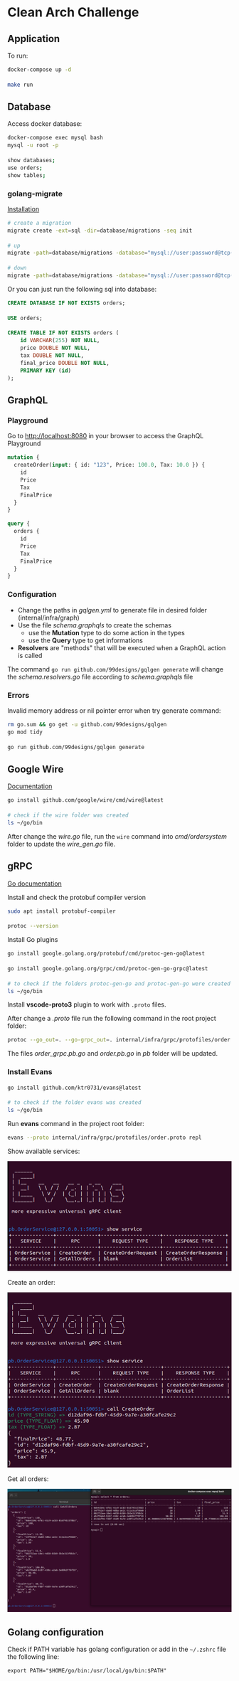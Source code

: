 # Clean Arch Challenge

## Application
To run:
```bash
docker-compose up -d

make run
```

## Database
Access docker database:
```bash
docker-compose exec mysql bash
mysql -u root -p

show databases;
use orders;
show tables;
```

### golang-migrate
[Installation](https://github.com/golang-migrate/migrate/tree/master/cmd/migrate#linux-deb-package)

```bash
# create a migration
migrate create -ext=sql -dir=database/migrations -seq init

# up
migrate -path=database/migrations -database="mysql://user:password@tcp(localhost:3306)/orders" -verbose up

# down
migrate -path=database/migrations -database="mysql://user:password@tcp(localhost:3306)/orders" -verbose up
```

Or you can just run the following sql into database:
```sql
CREATE DATABASE IF NOT EXISTS orders;

USE orders;

CREATE TABLE IF NOT EXISTS orders (
    id VARCHAR(255) NOT NULL,
    price DOUBLE NOT NULL,
    tax DOUBLE NOT NULL,
    final_price DOUBLE NOT NULL,
    PRIMARY KEY (id)
);
```

## GraphQL

### Playground
Go to [http://localhost:8080](http://localhost:8080) in your browser to access the GraphQL Playground

```graphql
mutation {
  createOrder(input: { id: "123", Price: 100.0, Tax: 10.0 }) {
    id
    Price
    Tax
    FinalPrice
  }
}
```

```graphql
query {
  orders {
    id
    Price
    Tax
    FinalPrice
  }
}
```

### Configuration
- Change the paths in *gqlgen.yml* to generate file in desired folder (internal/infra/graph)
- Use the file *schema.graphqls* to create the schemas
  - use the **Mutation** type to do some action in the types
  - use the **Query** type to get informations
- **Resolvers** are "methods" that will be executed when a GraphQL action is called

The command `go run github.com/99designs/gqlgen generate`
will change the *schema.resolvers.go* file according to *schema.graphqls* file

### Errors
Invalid memory address or nil pointer error when try generate command:
```bash
rm go.sum && go get -u github.com/99designs/gqlgen
go mod tidy

go run github.com/99designs/gqlgen generate
```

## Google Wire
[Documentation](https://github.com/google/wire)

```bash
go install github.com/google/wire/cmd/wire@latest

# check if the wire folder was created
ls ~/go/bin
```

After change the *wire.go* file, run the `wire` command into *cmd/ordersystem* folder to update the *wire_gen.go* file.


## gRPC
[Go documentation](https://grpc.io/docs/languages/go/quickstart)

Install and check the protobuf compiler version
```bash
sudo apt install protobuf-compiler

protoc --version
```

Install Go plugins
```bash
go install google.golang.org/protobuf/cmd/protoc-gen-go@latest

go install google.golang.org/grpc/cmd/protoc-gen-go-grpc@latest

# to check if the folders protoc-gen-go and protoc-gen-go were created
ls ~/go/bin
```

Install __vscode-proto3__ plugin to work with `.proto` files.

After change a *.proto* file run the following command in the root project folder:
```bash
protoc --go_out=. --go-grpc_out=. internal/infra/grpc/protofiles/order.proto
```

The files *order_grpc.pb.go* and *order.pb.go* in *pb* folder will be updated.


### Install Evans
```bash
go install github.com/ktr0731/evans@latest

# to check if the folder evans was created
ls ~/go/bin
```

Run **evans** command in the project root folder:
```bash
evans --proto internal/infra/grpc/protofiles/order.proto repl
```

<p>Show available services:</p>
<img src="docs/evans-show-service.png">

<p>Create an order:</p>
<img src="docs/evans-create-order.png">

<p>Get all orders:</p>
<img src="docs/evans-get-all-orders.png">


## Golang configuration
Check if PATH variable has golang configuration or add in the `~/.zshrc` file the following line:
```
export PATH="$HOME/go/bin:/usr/local/go/bin:$PATH"
```
